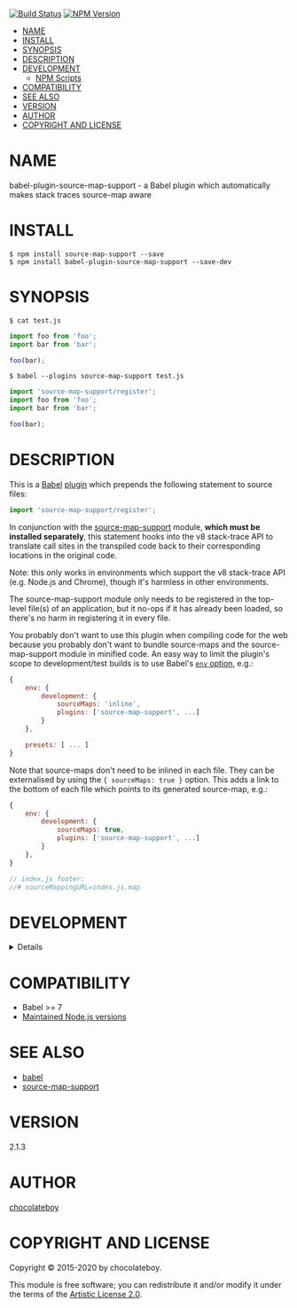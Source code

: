 [![Build Status](https://travis-ci.org/chocolateboy/babel-plugin-source-map-support.svg)](https://travis-ci.org/chocolateboy/babel-plugin-source-map-support)
[![NPM Version](https://img.shields.io/npm/v/babel-plugin-source-map-support.svg)](https://www.npmjs.org/package/babel-plugin-source-map-support)

<!-- toc -->

- [NAME](#name)
- [INSTALL](#install)
- [SYNOPSIS](#synopsis)
- [DESCRIPTION](#description)
- [DEVELOPMENT](#development)
  - [NPM Scripts](#npm-scripts)
- [COMPATIBILITY](#compatibility)
- [SEE ALSO](#see-also)
- [VERSION](#version)
- [AUTHOR](#author)
- [COPYRIGHT AND LICENSE](#copyright-and-license)

<!-- tocstop -->

# NAME

babel-plugin-source-map-support - a Babel plugin which automatically makes stack traces source-map aware

# INSTALL

    $ npm install source-map-support --save
    $ npm install babel-plugin-source-map-support --save-dev

# SYNOPSIS

`$ cat test.js`

```javascript
import foo from 'foo';
import bar from 'bar';

foo(bar);
```

`$ babel --plugins source-map-support test.js`

```javascript
import 'source-map-support/register';
import foo from 'foo';
import bar from 'bar';

foo(bar);
```

# DESCRIPTION

This is a [Babel](https://babeljs.io/)
[plugin](https://babeljs.io/docs/advanced/plugins/) which prepends the
following statement to source files:

```javascript
import 'source-map-support/register';
```

In conjunction with the
[source-map-support](https://www.npmjs.com/package/source-map-support) module,
**which must be installed separately**, this statement hooks into the v8
stack-trace API to translate call sites in the transpiled code back to their
corresponding locations in the original code.

Note: this only works in environments which support the v8 stack-trace API
(e.g. Node.js and Chrome), though it's harmless in other environments.

The source-map-support module only needs to be registered in the top-level
file(s) of an application, but it no-ops if it has already been loaded, so
there's no harm in registering it in every file.

You probably don't want to use this plugin when compiling code for the web
because you probably don't want to bundle source-maps and the
source-map-support module in minified code. An easy way to limit the plugin's
scope to development/test builds is to use Babel's
[`env` option](https://babeljs.io/docs/en/options#env), e.g.:

```javascript
{
    env: {
        development: {
            sourceMaps: 'inline',
            plugins: ['source-map-support', ...]
        }
    },

    presets: [ ... ]
}
```

Note that source-maps don't need to be inlined in each file. They can be
externalised by using the `{ sourceMaps: true }` option. This adds a link to
the bottom of each file which points to its generated source-map, e.g.:

```javascript
{
    env: {
        development: {
            sourceMaps: true,
            plugins: ['source-map-support', ...]
        }
    },
}
```

```javascript
// index.js footer:
//# sourceMappingURL=index.js.map
```

# DEVELOPMENT

<details>

## NPM Scripts

The following NPM scripts are available:

- build - compile the plugin and save it to the `dist` directory
- build:cjs - build the CommonJS target
- build:esm - build the ESM target
- clean - remove the `dist` directory and other build artifacts
- rebuild - clean the build artifacts and recompile the code
- test - rebuild the plugin and run the test suite
- test:debug - run the `test` script in debug mode, which dumps each transformed test case
- test:prod - run the test suite in production mode
- test:run - run the test suite

</details>

# COMPATIBILITY

- Babel >= 7
- [Maintained Node.js versions](https://github.com/nodejs/Release#readme)

# SEE ALSO

- [babel](https://babeljs.io/)
- [source-map-support](https://www.npmjs.com/package/source-map-support)

# VERSION

2.1.3

# AUTHOR

[chocolateboy](mailto:chocolate@cpan.org)

# COPYRIGHT AND LICENSE

Copyright © 2015-2020 by chocolateboy.

This module is free software; you can redistribute it and/or modify it under the
terms of the [Artistic License 2.0](https://www.opensource.org/licenses/artistic-license-2.0.php).
